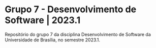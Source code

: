 # Grupo 7 - Desenvolvimento de Software | 2023.1
Repositório do grupo 7 da disciplina Desenvolvimento de Software da Universidade de Brasília, no semestre 2023.1.
